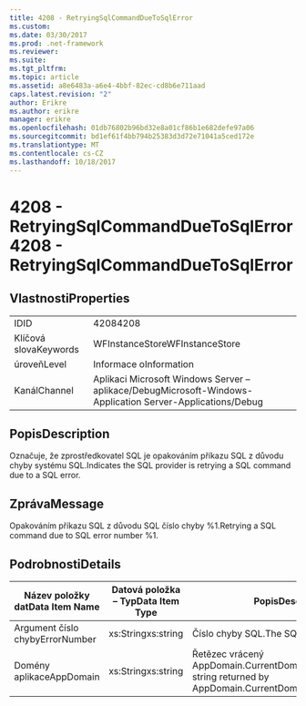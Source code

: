 ```yaml
---
title: 4208 - RetryingSqlCommandDueToSqlError
ms.custom: 
ms.date: 03/30/2017
ms.prod: .net-framework
ms.reviewer: 
ms.suite: 
ms.tgt_pltfrm: 
ms.topic: article
ms.assetid: a8e6483a-a6e4-4bbf-82ec-cd8b6e711aad
caps.latest.revision: "2"
author: Erikre
ms.author: erikre
manager: erikre
ms.openlocfilehash: 01db76802b96bd32e8a01cf86b1e682defe97a06
ms.sourcegitcommit: bd1ef61f4bb794b25383d3d72e71041a5ced172e
ms.translationtype: MT
ms.contentlocale: cs-CZ
ms.lasthandoff: 10/18/2017
---
```

# <a name="4208---retryingsqlcommandduetosqlerror"></a><span data-ttu-id="3e7d7-102">4208 - RetryingSqlCommandDueToSqlError</span><span class="sxs-lookup"><span data-stu-id="3e7d7-102">4208 - RetryingSqlCommandDueToSqlError</span></span>
## <a name="properties"></a><span data-ttu-id="3e7d7-103">Vlastnosti</span><span class="sxs-lookup"><span data-stu-id="3e7d7-103">Properties</span></span>  
  
|||  
|-|-|  
|<span data-ttu-id="3e7d7-104">ID</span><span class="sxs-lookup"><span data-stu-id="3e7d7-104">ID</span></span>|<span data-ttu-id="3e7d7-105">4208</span><span class="sxs-lookup"><span data-stu-id="3e7d7-105">4208</span></span>|  
|<span data-ttu-id="3e7d7-106">Klíčová slova</span><span class="sxs-lookup"><span data-stu-id="3e7d7-106">Keywords</span></span>|<span data-ttu-id="3e7d7-107">WFInstanceStore</span><span class="sxs-lookup"><span data-stu-id="3e7d7-107">WFInstanceStore</span></span>|  
|<span data-ttu-id="3e7d7-108">úroveň</span><span class="sxs-lookup"><span data-stu-id="3e7d7-108">Level</span></span>|<span data-ttu-id="3e7d7-109">Informace o</span><span class="sxs-lookup"><span data-stu-id="3e7d7-109">Information</span></span>|  
|<span data-ttu-id="3e7d7-110">Kanál</span><span class="sxs-lookup"><span data-stu-id="3e7d7-110">Channel</span></span>|<span data-ttu-id="3e7d7-111">Aplikaci Microsoft Windows Server – aplikace/Debug</span><span class="sxs-lookup"><span data-stu-id="3e7d7-111">Microsoft-Windows-Application Server-Applications/Debug</span></span>|  
  
## <a name="description"></a><span data-ttu-id="3e7d7-112">Popis</span><span class="sxs-lookup"><span data-stu-id="3e7d7-112">Description</span></span>  
 <span data-ttu-id="3e7d7-113">Označuje, že zprostředkovatel SQL je opakováním příkazu SQL z důvodu chyby systému SQL.</span><span class="sxs-lookup"><span data-stu-id="3e7d7-113">Indicates the SQL provider is retrying a SQL command due to a SQL error.</span></span>  
  
## <a name="message"></a><span data-ttu-id="3e7d7-114">Zpráva</span><span class="sxs-lookup"><span data-stu-id="3e7d7-114">Message</span></span>  
 <span data-ttu-id="3e7d7-115">Opakováním příkazu SQL z důvodu SQL číslo chyby %1.</span><span class="sxs-lookup"><span data-stu-id="3e7d7-115">Retrying a SQL command due to SQL error number %1.</span></span>  
  
## <a name="details"></a><span data-ttu-id="3e7d7-116">Podrobnosti</span><span class="sxs-lookup"><span data-stu-id="3e7d7-116">Details</span></span>  
  
|<span data-ttu-id="3e7d7-117">Název položky dat</span><span class="sxs-lookup"><span data-stu-id="3e7d7-117">Data Item Name</span></span>|<span data-ttu-id="3e7d7-118">Datová položka – Typ</span><span class="sxs-lookup"><span data-stu-id="3e7d7-118">Data Item Type</span></span>|<span data-ttu-id="3e7d7-119">Popis</span><span class="sxs-lookup"><span data-stu-id="3e7d7-119">Description</span></span>|  
|--------------------|--------------------|-----------------|  
|<span data-ttu-id="3e7d7-120">Argument číslo chyby</span><span class="sxs-lookup"><span data-stu-id="3e7d7-120">ErrorNumber</span></span>|<span data-ttu-id="3e7d7-121">xs:String</span><span class="sxs-lookup"><span data-stu-id="3e7d7-121">xs:string</span></span>|<span data-ttu-id="3e7d7-122">Číslo chyby SQL.</span><span class="sxs-lookup"><span data-stu-id="3e7d7-122">The SQL error number.</span></span>|  
|<span data-ttu-id="3e7d7-123">Domény aplikace</span><span class="sxs-lookup"><span data-stu-id="3e7d7-123">AppDomain</span></span>|<span data-ttu-id="3e7d7-124">xs:String</span><span class="sxs-lookup"><span data-stu-id="3e7d7-124">xs:string</span></span>|<span data-ttu-id="3e7d7-125">Řetězec vrácený AppDomain.CurrentDomain.FriendlyName.</span><span class="sxs-lookup"><span data-stu-id="3e7d7-125">The string returned by AppDomain.CurrentDomain.FriendlyName.</span></span>|
